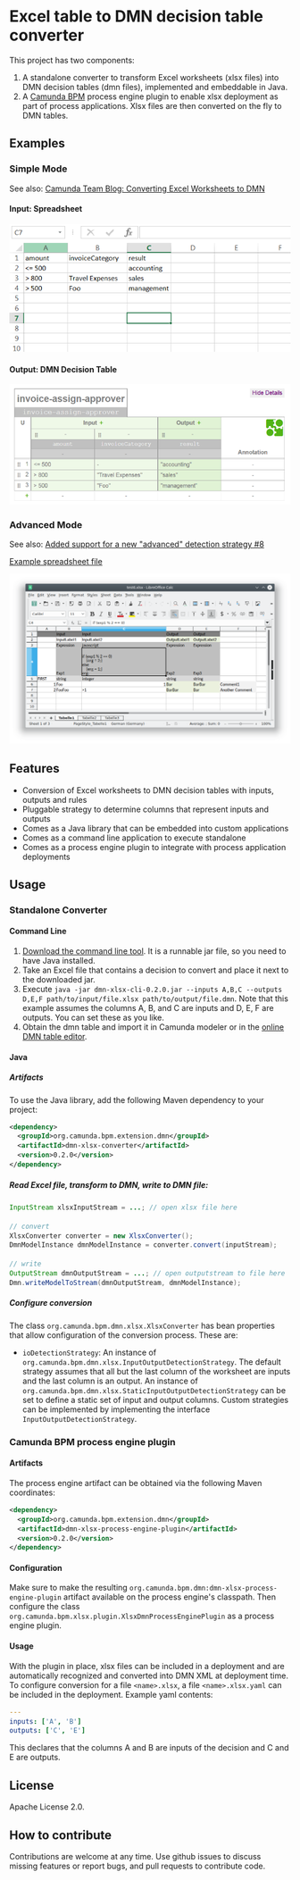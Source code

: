 Excel table to DMN decision table converter
===========================================

This project has two components:

1. A standalone converter to transform Excel worksheets (xlsx files) into DMN decision tables (dmn files), implemented and embeddable in Java.
2. A [Camunda BPM](https://www.camunda.org) process engine plugin to enable xlsx deployment as part of process applications. Xlsx files are then converted on the fly to DMN tables.

## Examples

### Simple Mode

See also: [Camunda Team Blog: Converting Excel Worksheets to DMN](https://blog.camunda.com/post/2016/01/excel-dmn-conversion/)

#### Input: Spreadsheet

![Screenshot Simple Spreadsheet](screenshot-simple.png)

#### Output: DMN Decision Table

![Screenshot Simple Spreadsheet converted into DMN](screenshot-simple-dmn.png)

### Advanced Mode

See also: [Added support for a new "advanced" detection strategy #8](https://github.com/camunda/camunda-dmn-xlsx/pull/23)

[Example spreadsheet file](https://github.com/camunda/camunda-dmn-xlsx/blob/master/xlsx-dmn-converter/src/test/resources/test6.xlsx)

![Screenshot Advanced Mode Spreadsheet](screenshot-advanced.png)

Features
--------

* Conversion of Excel worksheets to DMN decision tables with inputs, outputs and rules
* Pluggable strategy to determine columns that represent inputs and outputs
* Comes as a Java library that can be embedded into custom applications
* Comes as a command line application to execute standalone
* Comes as a process engine plugin to integrate with process application deployments

Usage
-----

### Standalone Converter

#### Command Line

1. [Download the command line tool](https://app.camunda.com/nexus/content/groups/public/org/camunda/bpm/extension/dmn/dmn-xlsx-cli/0.2.0/dmn-xlsx-cli-0.2.0.jar). It is a runnable jar file, so you need to have Java installed.
2. Take an Excel file that contains a decision to convert and place it next to the downloaded jar.
3. Execute `java -jar dmn-xlsx-cli-0.2.0.jar --inputs A,B,C --outputs D,E,F path/to/input/file.xlsx path/to/output/file.dmn`. Note that this example assumes the columns A, B, and C are inputs and D, E, F are outputs. You can set these as you like.
4. Obtain the dmn table and import it in Camunda modeler or in the [online DMN table editor](http://demo.bpmn.io/dmn).

#### Java

##### Artifacts

To use the Java library, add the following Maven dependency to your project:

```xml
<dependency>
  <groupId>org.camunda.bpm.extension.dmn</groupId>
  <artifactId>dmn-xlsx-converter</artifactId>
  <version>0.2.0</version>
</dependency>
```

##### Read Excel file, transform to DMN, write to DMN file:

```java
InputStream xlsxInputStream = ...; // open xlsx file here

// convert
XlsxConverter converter = new XlsxConverter();
DmnModelInstance dmnModelInstance = converter.convert(inputStream);

// write
OutputStream dmnOutputStream = ...; // open outputstream to file here
Dmn.writeModelToStream(dmnOutputStream, dmnModelInstance);
```

##### Configure conversion

The class `org.camunda.bpm.dmn.xlsx.XlsxConverter` has bean properties that allow configuration of the conversion process. These are:

* `ioDetectionStrategy`: An instance of `org.camunda.bpm.dmn.xlsx.InputOutputDetectionStrategy`. The default strategy assumes that all but the last column of the worksheet are inputs and the last column is an output. An instance of `org.camunda.bpm.dmn.xlsx.StaticInputOutputDetectionStrategy` can be set to define a static set of input and output columns. Custom strategies can be implemented by implementing the interface `InputOutputDetectionStrategy`.

### Camunda BPM process engine plugin

#### Artifacts

The process engine artifact can be obtained via the following Maven coordinates:

```xml
<dependency>
  <groupId>org.camunda.bpm.extension.dmn</groupId>
  <artifactId>dmn-xlsx-process-engine-plugin</artifactId>
  <version>0.2.0</version>
</dependency>
```

#### Configuration

Make sure to make the resulting `org.camunda.bpm.dmn:dmn-xlsx-process-engine-plugin` artifact available on the process engine's classpath. Then configure the class `org.camunda.bpm.xlsx.plugin.XlsxDmnProcessEnginePlugin` as a process engine plugin.

#### Usage

With the plugin in place, xlsx files can be included in a deployment and are automatically recognized and converted into DMN XML at deployment time. To configure conversion for a file `<name>.xlsx`, a file `<name>.xlsx.yaml` can be included in the deployment. Example yaml contents:

```yaml
---
inputs: ['A', 'B']
outputs: ['C', 'E']
```

This declares that the columns A and B are inputs of the decision and C and E are outputs.


License
-------

Apache License 2.0.

How to contribute
-----------------

Contributions are welcome at any time. Use github issues to discuss missing features or report bugs, and pull requests to contribute code.
